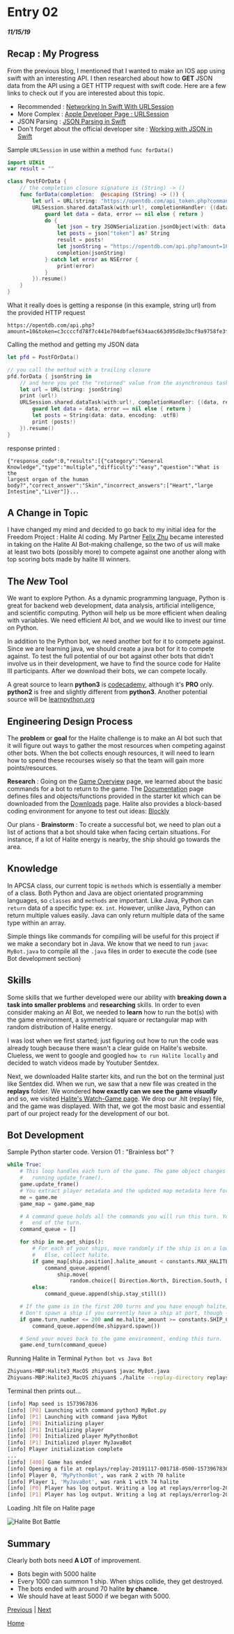 # Entry 02
##### 11/15/19

## Recap : My Progress

From the previous blog, I mentioned that I wanted to make an IOS app using swift with an interesting API. I then researched about how to **GET** JSON data from the API using a GET HTTP request with swift code. Here are a few links to check out if you are interested about this topic.
- Recommended : [Networking In Swift With URLSession](https://learnappmaking.com/urlsession-swift-networking-how-to/)
- More Complex : [Apple Developer Page : URLSession](https://developer.apple.com/documentation/foundation/urlsession)
- JSON Parsing : [JSON Parsing in Swift](https://medium.com/better-programming/json-parsing-in-swift-2498099b78f)
- Don't forget about the official developer site : [Working with JSON in Swift](https://developer.apple.com/swift/blog/?id=37)

Sample `URLSession` in use within a method `func forData()`
```Swift
import UIKit
var result = ""

class PostFOrData {
    // the completion closure signature is (String) -> ()
    func forData(completion:  @escaping (String) -> ()) {
        let url = URL(string: "https://opentdb.com/api_token.php?command=request")
        URLSession.shared.dataTask(with:url!, completionHandler: {(data, response, error) in
            guard let data = data, error == nil else { return }
            do {
                let json = try JSONSerialization.jsonObject(with: data) as! [String:Any]
                let posts = json["token"] as? String
                result = posts!
                let jsonString = "https://opentdb.com/api.php?amount=10&token=" + result
                completion(jsonString)
            } catch let error as NSError {
                print(error)
            }
        }).resume()
    }
}
```

What it really does is getting a response (in this example, string url) from the provided HTTP request

```
https://opentdb.com/api.php?amount=10&token=c3ccccfd78f7c441e704dbfaef634aac663d95d8e3bcf9a9758fe3fab4a280e2
```

Calling the method and getting my JSON data

```Swift
let pfd = PostFOrData()

// you call the method with a trailing closure
pfd.forData { jsonString in
    // and here you get the "returned" value from the asynchronous task
    let url = URL(string: jsonString)
    print (url!)
    URLSession.shared.dataTask(with:url!, completionHandler: {(data, response, error) in
        guard let data = data, error == nil else { return }
        let posts = String(data: data, encoding: .utf8)
        print (posts!)
    }).resume()
}
```

response printed :

```
{"response_code":0,"results":[{"category":"General Knowledge","type":"multiple","difficulty":"easy","question":"What is the
largest organ of the human body?","correct_answer":"Skin","incorrect_answers":["Heart","large Intestine","Liver"]}...
```

## A Change in Topic

I have changed my mind and decided to go back to my initial idea for the Freedom Project : Halite AI coding. My Partner [Felix Zhu](https://github.com/felixz2535) became interested in taking on the Halite AI Bot-making challenge, so the two of us will make at least two bots (possibly more) to compete against one another along with top scoring bots made by halite III winners.

## The _New_ Tool

We want to explore Python. As a dynamic programming language, Python is great for backend web development, data analysis, artificial intelligence, and scientific computing. Python will help us be more efficient when dealing with variables. We need efficient AI bot, and we would like to invest our time on Python.

In addition to the Python bot, we need another bot for it to compete against. Since we are learning java, we should create a java bot for it to compete against. To test the full potential of our bot against other bots that didn’t involve us in their development, we have to find the source code for Halite III participants. After we download their bots, we can compete locally.

A great source to learn **python3** is [codecademy](https://www.codecademy.com/learn/learn-python-3), although it's **PRO** only. **python2** is free and slightly different from **python3**. Another potential source will be [learnpython.org](https://www.learnpython.org/)

## Engineering Design Process

The **problem** or **goal** for the Halite challenge is to make an AI bot such that it will figure out ways to gather the most resources when competing against other bots. When the bot collects enough resources, it will need to learn how to spend these recourses wisely so that the team will gain more points/resources.

**Research** : Going on the [Game Overview](https://2018.halite.io/learn-programming-challenge/game-overview) page, we learned about the basic commands for a bot to return to the game. The [Documentation](https://2018.halite.io/learn-programming-challenge/api-docs) page defines files and objects/functions provided in the starter kit which can be downloaded from the [Downloads](https://2018.halite.io/learn-programming-challenge/downloads) page. Halite also provides a block-based coding environment for anyone to test out ideas: [Blockly](https://2018.halite.io/learn-programming-challenge/blockly/)

Our plans - **Brainstorm** : To create a successful bot, we need to plan out a list of actions that a bot should take when facing certain situations. For instance, if a lot of Halite energy is nearby, the ship should go towards the area.

## Knowledge

In APCSA class, our current topic is `methods` which is essentially a member of a class. Both Python and Java are object orientated programming languages, so `classes` and `methods` are important. Like Java, Python can `return` data of a specific type: ex. `int`. However, unlike Java, Python can return multiple values easily. Java can only return multiple data of the same type within an array.

Simple things like commands for compiling will be useful for this project if we make a secondary bot in Java. We know that we need to run `javac MyBot.java` to compile all the `.java` files in order to execute the code (see Bot development section)

## Skills

Some skills that we further developed were our ability with **breaking down a task into smaller problems** and **researching** skills. In order to even consider making an AI Bot, we needed to **learn** how to run the bot(s) with the game environment, a symmetrical square or rectangular map with random distribution of Halite energy.

I was lost when we first started; just figuring out how to run the code was already tough because there wasn't a clear guide on Halite's website. Clueless, we went to google and googled `how to run Halite locally` and decided to watch videos made by Youtuber Sentdex.

Next, we downloaded Halite starter kits, and run the bot on the terminal just like Sentdex did. When we run, we saw that a new file was created in the **replays** folder. We wondered **how exactly can we see the game _visually_** and so, we visited [Halite's Watch-Game page](https://2018.halite.io/watch-games). We drop our .hlt (replay) file, and the game was displayed. With that, we got the most basic and essential part of our project ready for the development of our bot.

## Bot Development

Sample Python starter code. Version 01 : "Brainless bot" ?

```python
while True:
    # This loop handles each turn of the game. The game object changes every turn, and you refresh that state by
    #   running update_frame().
    game.update_frame()
    # You extract player metadata and the updated map metadata here for convenience.
    me = game.me
    game_map = game.game_map

    # A command queue holds all the commands you will run this turn. You build this list up and submit it at the
    #   end of the turn.
    command_queue = []

    for ship in me.get_ships():
        # For each of your ships, move randomly if the ship is on a low halite location or the ship is full.
        #   Else, collect halite.
        if game_map[ship.position].halite_amount < constants.MAX_HALITE / 10 or ship.is_full:
            command_queue.append(
                ship.move(
                    random.choice([ Direction.North, Direction.South, Direction.East, Direction.West ])))
        else:
            command_queue.append(ship.stay_still())

    # If the game is in the first 200 turns and you have enough halite, spawn a ship.
    # Don't spawn a ship if you currently have a ship at port, though - the ships will collide.
    if game.turn_number <= 200 and me.halite_amount >= constants.SHIP_COST and not game_map[me.shipyard].is_occupied:
        command_queue.append(me.shipyard.spawn())

    # Send your moves back to the game environment, ending this turn.
    game.end_turn(command_queue)
```

Running Halite in Terminal `Python bot vs Java Bot`

```bash
Zhiyuans-MBP:Halite3_MacOS zhiyuan$ javac MyBot.java
Zhiyuans-MBP:Halite3_MacOS zhiyuan$ ./halite --replay-directory replays/ -vvv --width 32 --height 32 "python3 MyBot.py" "java MyBot"
```

Terminal then prints out...

```bash
[info] Map seed is 1573967836
[info] [P0] Launching with command python3 MyBot.py
[info] [P1] Launching with command java MyBot
[info] [P0] Initializing player
[info] [P1] Initializing player
[info] [P0] Initialized player MyPythonBot
[info] [P1] Initialized player MyJavaBot
[info] Player initialization complete
...
[info] [400] Game has ended
[info] Opening a file at replays/replay-20191117-001718-0500-1573967836-32-32.hlt
[info] Player 0, 'MyPythonBot', was rank 2 with 70 halite
[info] Player 1, 'MyJavaBot', was rank 1 with 74 halite
[info] [P0] Player has log output. Writing a log at replays/errorlog-20191117-001718-0500-1573967836-32-32-0.log
[info] [P1] Player has log output. Writing a log at replays/errorlog-20191117-001718-0500-1573967836-32-32-1.log
```

Loading .hlt file on Halite page

![Halite Bot Battle](../halite-sample.png)

## Summary

Clearly both bots need **A LOT** of improvement.
- Bots begin with 5000 halite
- Every 1000 can summon 1 ship. When ships collide, they get destroyed.
- The bots ended with around 70 halite **by chance**.
- We should have at least 5000 if we began with 5000.

[Previous](entry01.md) | [Next](entry03.md)

[Home](../README.md)
